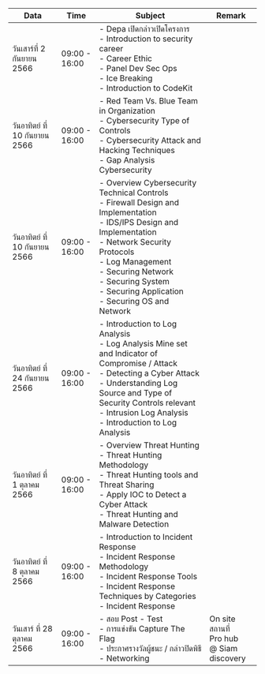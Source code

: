 | Data     | Time          | Subject | Remark |
|----------|---------------|---------|--------|
| วันเสาร์ที่ 2 กันยายน 2566    | 09:00 - 16:00  | - Depa เปิดกล่าวเปิดโครงการ <br /> - Introduction to security career <br /> - Career Ethic <br /> - Panel Dev Sec Ops <br /> - Ice Breaking <br /> - Introduction to CodeKit    |        |
| วันอาทิตย์ ที่ 10 กันยายน 2566| 09:00 - 16:00  | - Red Team Vs. Blue Team in Organization <br /> - Cybersecurity Type of Controls <br /> - Cybersecurity Attack and Hacking Techniques <br /> - Gap Analysis Cybersecurity     |        |
| วันอาทิตย์ ที่ 10 กันยายน 2566| 09:00 - 16:00  | - Overview Cybersecurity Technical Controls <br /> - Firewall Design and Implementation <br /> - IDS/IPS Design and Implementation <br /> - Network Security Protocols <br /> - Log Management <br /> - Securing Network <br /> - Securing System <br /> - Securing Application <br /> - Securing OS and Network|        |
| วันอาทิตย์ ที่ 24 กันยายน 2566| 09:00 - 16:00  | - Introduction to Log Analysis <br /> - Log Analysis Mine set and Indicator of Compromise / Attack <br /> - Detecting a Cyber Attack <br /> - Understanding Log Source and Type of Security Controls relevant <br /> - Intrusion Log Analysis <br /> - Introduction to Log Analysis <br />     |        |
| วันอาทิตย์ ที่ 1 ตุลาคม 2566  | 09:00 - 16:00  | - Overview Threat Hunting <br /> - Threat Hunting Methodology <br /> - Threat Hunting tools and Threat Sharing <br /> - Apply IOC to Detect a Cyber Attack <br /> - Threat Hunting and Malware Detection|        |
| วันอาทิตย์ ที่ 8 ตุลาคม 2566  | 09:00 - 16:00  | - Introduction to Incident Response <br /> - Incident Response Methodology <br /> - Incident Response Tools <br /> - Incident Response Techniques by Categories <br /> - Incident Response       |        |
| วันเสาร์ ที่ 28 ตุลาคม 2566   | 09:00 - 16:00  | - สอบ Post - Test <br /> - การแข่งขัน Capture The Flag <br /> - ประกาศรางวัลผู้ชนะ / กล่าวปิดพิธี <br /> - Networking | On site สถานที่ <br /> Pro hub <br /> @ Siam discovery       | 

